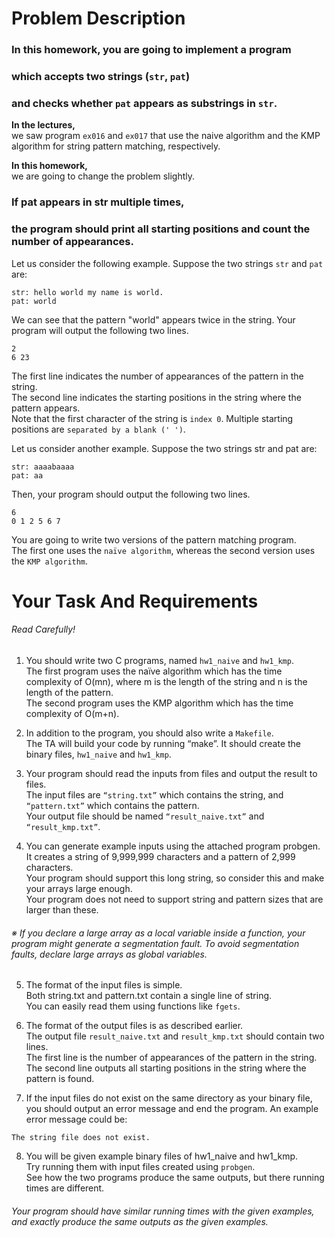 # Problem Description
### In this homework, you are going to implement a program
### which accepts two strings (`str`, `pat`)
### and checks whether `pat` appears as substrings in `str`.  

**In the lectures,**  
we saw program `ex016` and `ex017` that use the naive algorithm and the KMP algorithm for string pattern matching, respectively.  

**In this homework,**  
we are going to change the problem slightly.
### If pat appears in str multiple times,  
### the program should print all starting positions and count the number of appearances.  

Let us consider the following example. Suppose the two strings `str` and `pat` are:  

```
str: hello world my name is world.
pat: world
```  

We can see that the pattern "world" appears twice in the string. Your program will output the following two lines.  

```
2
6 23
```  

The first line indicates the number of appearances of the pattern in the string.  
The second line indicates the starting positions in the string where the pattern appears.  
Note that the first character of the string is `index 0`. Multiple starting positions are `separated by a blank (' ')`.  

Let us consider another example. Suppose the two strings str and pat are:  

```
str: aaaabaaaa
pat: aa
```  

Then, your program should output the following two lines.  

```
6
0 1 2 5 6 7
```  

You are going to write two versions of the pattern matching program.  
The first one uses the `naïve algorithm`, whereas the second version uses the `KMP algorithm`.  

# Your Task And Requirements
###### Read Carefully!
1. You should write two C programs, named `hw1_naive` and `hw1_kmp`.  
The first program uses the naïve algorithm which has the time complexity of O(mn), where m is the length of the string and n is the length of the pattern.  
The second program uses the KMP algorithm which has the time complexity of O(m+n).  

2. In addition to the program, you should also write a `Makefile`.  
The TA will build your code by running “make”. It should create the binary files, `hw1_naive` and `hw1_kmp`.  

3. Your program should read the inputs from files and output the result to files.  
The input files are `“string.txt”` which contains the string, and `“pattern.txt”` which contains the pattern.  
Your output file should be named `“result_naive.txt”` and `“result_kmp.txt”`.  

4. You can generate example inputs using the attached program probgen.  
It creates a string of 9,999,999 characters and a pattern of 2,999 characters.  
Your program should support this long string, so consider this and make your arrays large enough.  
Your program does not need to support string and pattern sizes that are larger than these.  

###### ※ If you declare a large array as a local variable inside a function, your program might generate a segmentation fault. To avoid segmentation faults, declare large arrays as global variables.  

5. The format of the input files is simple.  
Both string.txt and pattern.txt contain a single line of string.  
You can easily read them using functions like `fgets`.  

6. The format of the output files is as described earlier.  
The output file `result_naive.txt` and `result_kmp.txt` should contain two lines.  
The first line is the number of appearances of the pattern in the string.  
The second line outputs all starting positions in the string where the pattern is found.  

7. If the input files do not exist on the same directory as your binary file,  
you should output an error message and end the program. An example error message could be:  
```
The string file does not exist.  
```  

8. You will be given example binary files of hw1_naive and hw1_kmp.  
Try running them with input files created using `probgen`.  
See how the two programs produce the same outputs, but there running times are different.  
###### Your program should have similar running times with the given examples, and exactly produce the same outputs as the given examples. 